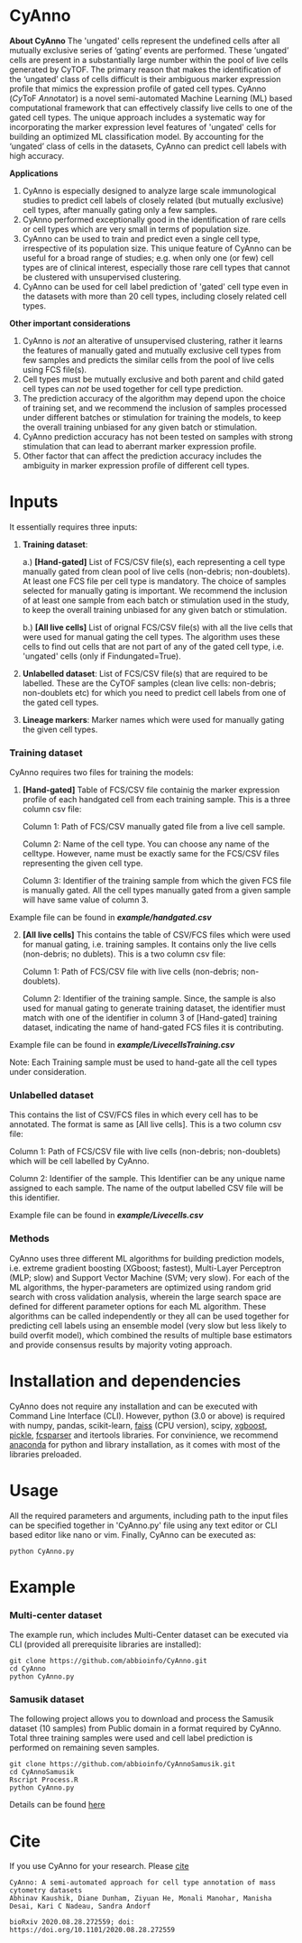 # CyAnno

**About CyAnno**
The 'ungated' cells represent the undefined cells after all mutually exclusive series of ‘gating’ events are performed. These ‘ungated’ cells are present in a substantially large number within the pool of live cells generated by CyTOF. The primary reason that makes the identification of the ‘ungated’ class of cells difficult is their ambiguous marker expression profile that mimics the expression profile of gated cell types.
CyAnno (*Cy*ToF *Anno*tator) is a novel semi-automated Machine Learning (ML) based computational framework that can effectively classify live cells to one of the gated cell types. The unique approach includes a systematic way for incorporating the marker expression level features of 'ungated' cells for building an optimized ML classification model. By accounting for the ‘ungated’ class of cells in the datasets, CyAnno can predict cell labels with high accuracy.

**Applications**
1. CyAnno is especially designed to analyze large scale immunological studies to predict cell labels of closely related (but mutually exclusive) cell types, after manually gating only a few samples.
2. CyAnno performed exceptionally good in the identification of rare cells or cell types which are very small in terms of population size.
3. CyAnno can be used to train and predict even a single cell type, irrespective of its population size. This unique feature of CyAnno can be useful for a broad range of studies; e.g. when only one (or few) cell types are of clinical interest, especially those rare cell types that cannot be clustered with unsupervised clustering. 
4. CyAnno can be used for cell label prediction of 'gated' cell type even in the datasets with more than 20 cell types, including closely related cell types. 

**Other important considerations**
1. CyAnno is _not_ an alterative of unsupervised clustering, rather it learns the features of manually gated and mutually exclusive cell types from few samples and predicts the similar cells from the pool of live cells using FCS file(s).
2. Cell types must be mutually exclusive and both parent and child gated cell types can _not_ be used together for cell type prediction.
3. The prediction accuracy of the algorithm may depend upon the choice of training set, and we recommend the inclusion of samples processed under different batches or stimulation for training the models, to keep the overall training unbiased for any given batch or stimulation. 
4. CyAnno prediction accuracy has not been tested on samples with strong stimulation that can lead to aberrant marker expression profile.
5. Other factor that can affect the prediction accuracy includes the ambiguity in marker expression profile of different cell types.

# Inputs
It essentially requires three inputs:
1. **Training dataset**: 
  
      a.) **[Hand-gated]** List of FCS/CSV file(s), each representing a cell type manually gated from clean pool of live cells (non-debris; non-doublets). At least one FCS file per cell type is mandatory. The choice of samples selected for manually gating is important. We recommend the inclusion of at least one sample from each batch or stimulation used in the study, to keep the overall training unbiased for any given batch or stimulation.
  
      b.) **[All live cells]** List of orignal FCS/CSV file(s) with all the live cells that were used for manual gating the cell types. The algorithm uses these cells to find out cells that are not  part of any of the gated cell type, i.e. 'ungated' cells (only if Findungated=True).
  
2. **Unlabelled dataset**: List of FCS/CSV file(s) that are required to be labelled. These are the CyTOF samples (clean live cells: non-debris; non-doublets etc) for which you need to predict cell labels from one of the gated cell types.

3. **Lineage markers**: Marker names which were used for manually gating the given cell types.

### Training dataset 
CyAnno requires two files for training the models:
1. **[Hand-gated]**
Table of FCS/CSV file containig the marker expression profile of each handgated cell from each training sample. This is a three column csv file:

    Column 1: Path of FCS/CSV manually gated file from a live cell sample.

    Column 2: Name of the cell type. You can choose any name of the celltype. However, name must be exactly same for the FCS/CSV files representing the given cell type.

    Column 3: Identifier of the training sample from which the given FCS file is manually gated. All the cell types manually gated from a given sample will have same value of column 3. 

Example file can be found in **_example/handgated.csv_**

2. **[All live cells]**
This contains the table of CSV/FCS files which were used for manual gating, i.e. training samples. It contains only the live cells (non-debris; no dublets). This is a two column csv file:

    Column 1: Path of FCS/CSV file with live cells (non-debris; non-doublets).

    Column 2: Identifier of the training sample. Since, the sample is also used for manual gating to generate training dataset, the identifier must match with one of the identifier in column 3 of [Hand-gated] training dataset, indicating the name of hand-gated FCS files it is contributing.

Example file can be found in **_example/LivecellsTraining.csv_**

Note: Each Training sample must be used to hand-gate all the cell types under consideration. 

### Unlabelled dataset
This contains the list of CSV/FCS files in which every cell has to be annotated. The format is same as [All live cells]. This is a two column csv file:

Column 1: Path of FCS/CSV file with live cells (non-debris; non-doublets) which will be cell labelled by CyAnno.

Column 2: Identifier of the sample. This Identifier can be any unique name assigned to each sample. The name of the output labelled CSV file will be this identifier.

Example file can be found in **_example/Livecells.csv_**

### Methods
CyAnno uses three different ML algorithms for building prediction models, i.e. extreme gradient boosting (XGboost; fastest), Multi-Layer Perceptron (MLP; slow) and Support Vector Machine (SVM; very slow). For each of the ML algorithms, the hyper-parameters are optimized using random grid search with cross validation analysis, wherein the large search space are defined for different parameter options for each ML algorithm. These algorithms can be called independently or they all can be used together for predicting cell labels using an ensemble model (very slow but less likely to build overfit model), which combined the results of multiple base estimators and provide consensus results by majority voting approach. 

# Installation and dependencies
CyAnno does not require any installation and can be executed with Command Line Interface (CLI). However, python (3.0 or above) is required with numpy, pandas, scikit-learn, [faiss](https://github.com/facebookresearch/faiss/blob/master/INSTALL.md "CPU version") (CPU version), scipy, [xgboost](https://anaconda.org/conda-forge/xgboost), [pickle](https://docs.python.org/3/library/pickle.html), [fcsparser](https://github.com/eyurtsev/fcsparser) and itertools libraries. For convinience, we recommend [anaconda](https://anaconda.org/anaconda/python) for python and library installation, as it comes with most of the libraries preloaded. 

# Usage 

All the required parameters and arguments, including path to the input files can be specified together in 'CyAnno.py' file using any text editor or CLI based editor like nano or vim. Finally, CyAnno can be executed as:

```
python CyAnno.py
```


# Example
### Multi-center dataset
The example run, which includes Multi-Center dataset can be executed via CLI (provided all prerequisite libraries are installed):
```
git clone https://github.com/abbioinfo/CyAnno.git
cd CyAnno
python CyAnno.py
```

### Samusik dataset
The following project allows you to download and process the Samusik dataset (10 samples) from Public domain in a format required by CyAnno. Total three training samples were used and cell label prediction is performed on remaining seven samples.

```
git clone https://github.com/abbioinfo/CyAnnoSamusik.git
cd CyAnnoSamusik
Rscript Process.R
python CyAnno.py
```
Details can be found [here](https://github.com/abbioinfo/CyAnnoSamusik)

# Cite
If you use CyAnno for your research. Please [cite](https://www.biorxiv.org/content/10.1101/2020.08.28.272559v1)

```
CyAnno: A semi-automated approach for cell type annotation of mass cytometry datasets
Abhinav Kaushik, Diane Dunham, Ziyuan He, Monali Manohar, Manisha Desai, Kari C Nadeau, Sandra Andorf

bioRxiv 2020.08.28.272559; doi: https://doi.org/10.1101/2020.08.28.272559 
```
